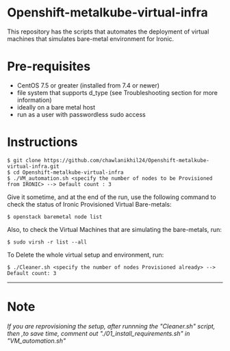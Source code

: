 # Openshift-metalkube-virtual-infra
This repository has the scripts that automates the deployment of virtual machines that simulates bare-metal environment for Ironic.


# Pre-requisites

- CentOS 7.5 or greater (installed from 7.4 or newer)
- file system that supports d_type (see Troubleshooting section for more information)
- ideally on a bare metal host
- run as a user with passwordless sudo access

# Instructions

```shell
$ git clone https://github.com/chawlanikhil24/Openshift-metalkube-virtual-infra.git
$ cd Openshift-metalkube-virtual-infra
$ ./VM_automation.sh <specify the number of nodes to be Provisioned from IRONIC> --> Default count : 3
```
Give it sometime, and at the end of the run, use the following command to check the status of Ironic Provisioned Virtual Bare-metals:

```shell
$ openstack baremetal node list
```

Also, to check the Virtual Machines that are simulating the bare-metals, run:
```shell
$ sudo virsh -r list --all
```

To Delete the whole virtual setup and environment, run:
```
$ ./Cleaner.sh <specify the number of nodes Provisioned already> --> Default count: 3
```
---
# Note
###### If you are reprovisioning the setup, after runnning the "Cleaner.sh" script, then ,to save time, comment out "./01_install_requirements.sh" in "VM_automation.sh"
